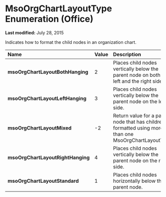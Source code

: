 
# MsoOrgChartLayoutType Enumeration (Office)

 **Last modified:** July 28, 2015

Indicates how to format the child nodes in an organization chart.


|**Name**|**Value**|**Description**|
|:-----|:-----|:-----|
| **msoOrgChartLayoutBothHanging**|2|Places child nodes vertically below the parent node on both the left and the right side.|
| **msoOrgChartLayoutLeftHanging**|3|Places child nodes vertically below the parent node on the left side.|
| **msoOrgChartLayoutMixed**|-2|Return value for a parent node that has children formatted using more than one MsoOrgChartLayoutType.|
| **msoOrgChartLayoutRightHanging**|4|Places child nodes vertically below the parent node on the right side.|
| **msoOrgChartLayoutStandard**|1|Places child nodes horizontally below the parent node.|
